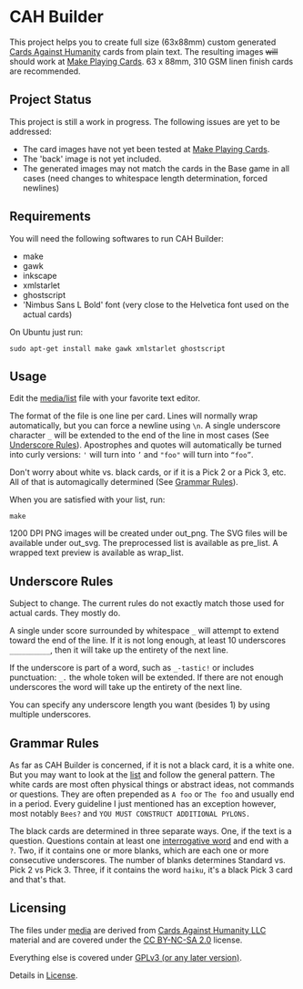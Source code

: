 CAH Builder
===========
This project helps you to create full size (63x88mm) custom generated [Cards Against Humanity](http://cardsagainsthumanity.com/) cards from plain text.
The resulting images ~~will~~ should work at [Make Playing Cards](http://www.makeplayingcards.com/). 63 x 88mm, 310 GSM linen finish cards are recommended.

Project Status
--------------
This project is still a work in progress. The following issues are yet to be addressed:

* The card images have not yet been tested at [Make Playing Cards](http://www.makeplayingcards.com/).
* The 'back' image is not yet included.
* The generated images may not match the cards in the Base game in all cases (need changes to whitespace length determination, forced newlines)

Requirements
------------
You will need the following softwares to run CAH Builder:

* make
* gawk
* inkscape
* xmlstarlet
* ghostscript
* 'Nimbus Sans L Bold' font (very close to the Helvetica font used on the actual cards)

On Ubuntu just run:
```
sudo apt-get install make gawk xmlstarlet ghostscript
```

Usage
-----
Edit the [media/list](media/list) file with your favorite text editor. 

The format of the file is one line per card. Lines will normally wrap automatically, but you can force a newline using `\n`.
A single underscore character `_` will be extended to the end of the line in most cases (See [Underscore Rules](#underscore-rules)).
Apostrophes and quotes will automatically be turned into curly versions: `'` will turn into `’` and `"foo"` will turn into `“foo”`.

Don't worry about white vs. black cards, or if it is a Pick 2 or a Pick 3, etc. All of that is automagically determined (See [Grammar Rules](#grammar-rules)).

When you are satisfied with your list, run:
```
make
```

1200 DPI PNG images will be created under out_png. The SVG files will be available under out_svg.
The preprocessed list is available as pre_list. A wrapped text preview is available as wrap_list.

Underscore Rules
----------------
Subject to change. The current rules do not exactly match those used for actual cards. They mostly do.

A single under score surrounded by whitespace ` _ ` will attempt to extend toward the end of the line. If it is not long enough, at least 10 underscores `__________`, then it will take up the entirety of the next line.

If the underscore is part of a word, such as `_-tastic!` or includes punctuation: `_.` the whole token will be extended. If there are not enough underscores the word will take up the entirety of the next line.

You can specify any underscore length you want (besides 1) by using multiple underscores.

Grammar Rules
-------------
As far as CAH Builder is concerned, if it is not a black card, it is a white one. But you may want to look at the [list](media/list) and follow the general pattern.
The white cards are most often physical things or abstract ideas, not commands or questions. They are often prepended as `A foo` or `The foo` and usually end in a period. 
Every guideline I just mentioned has an exception however, most notably `Bees?` and `YOU MUST CONSTRUCT ADDITIONAL PYLONS.`

The black cards are determined in three separate ways. One, if the text is a question. Questions contain at least one [interrogative word](http://www.hopstudios.com/nep/unvarnished/item/list_of_english_question_words) and end with a `?`. Two, if it contains one or more blanks, which are each one or more consecutive underscores. The number of blanks determines Standard vs. Pick 2 vs Pick 3. Three, if it contains the word `haiku`, it's a black Pick 3 card and that's that.

Licensing
---------
The files under [media](media/) are derived from [Cards Against Humanity LLC](http://cardsagainsthumanity.com/) material and are covered under the [CC BY-NC-SA 2.0](http://creativecommons.org/licenses/by-nc-sa/2.0/) license.

Everything else is covered under [GPLv3 (or any later version)](http://www.gnu.org/licenses/gpl.html).

Details in [License](License.md).
